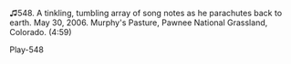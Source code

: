 ♫548. A tinkling, tumbling array of song notes as he parachutes back to
earth. May 30, 2006. Murphy's Pasture, Pawnee National Grassland,
Colorado. (4:59)

Play-548

